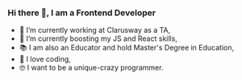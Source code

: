 ### Hi there 👋, I am a Frontend Developer


- 🔭 I’m currently working at Clarusway as a TA,
- 🌱 I’m currently boosting my JS and React skills, 
- 📚 I am also an Educator and hold Master's Degree in Education,
- 💚 I love coding, 
- 🤓 I want to be a unique-crazy programmer.

